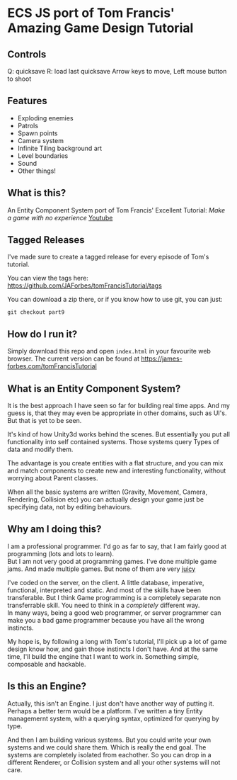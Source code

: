 # ECS JS port of Tom Francis' Amazing Game Design Tutorial

Controls
--------

Q: quicksave
R: load last quicksave
Arrow keys to move, Left mouse button to shoot

Features
--------

- Exploding enemies
- Patrols
- Spawn points
- Camera system
- Infinite Tiling background art
- Level boundaries
- Sound
- Other things!

What is this?
-------------

An Entity Component System port of Tom Francis' Excellent Tutorial: _Make a game with no experience_
[Youtube](https://www.youtube.com/playlist?list=PLUtKzyIe0aB2HjpmBhnsHpK7ig0z7ohWw)

Tagged Releases
---------------

I've made sure to create a tagged release for every episode of Tom's tutorial.

You can view the tags here: https://github.com/JAForbes/tomFrancisTutorial/tags

You can download a zip there, or if you know how to use git, you can just:

```
git checkout part9
```

How do I run it?
----------------

Simply download this repo and open `index.html` in your favourite web browser.
The current version can be found at https://james-forbes.com/tomFrancisTutorial

What is an Entity Component System?
-----------------------------------

It is the best approach I have seen so far for building real time apps.  And my guess is, that they may even be appropriate
in other domains, such as UI's.  But that is yet to be seen.

It's kind of how Unity3d works behind the scenes.  But essentially you put all functionality into self contained systems. 
Those systems query Types of data and modify them.

The advantage is you create entities with a flat structure, and you can mix and match components to create new and interesting functionality, without worrying about Parent classes.

When all the basic systems are written (Gravity, Movement, Camera, Rendering, Collision etc) you can actually
design your game just be specifying data, not by editing behaviours.

Why am I doing this?
---------------------

I am a professional programmer.  I'd go as far to say, that I am fairly good at programming (lots and lots to learn).  
But I am not very good at programming games.  I've done multiple game jams.  And made multiple games.  But none of them are
very [juicy](https://www.youtube.com/watch?v=AJdEqssNZ-U)

I've coded on the server, on the client.  A little database, imperative, functional, interpreted and static.  And most of
the skills  have been transferable.  But I think Game programming is a completely separate non transferrable skill.  You need to think in a _completely_ different way.  
In many ways, being a good web programmer, or server programmer can make you a bad game programmer because you have all the wrong instincts.

My hope is, by following a long with Tom's tutorial, I'll pick up a lot of game design know how, and gain those instincts I
don't have.  And at the same time, I'll build the engine that I want to work in.  Something simple, composable and hackable.

Is this an Engine?
------------------

Actually, this isn't an Engine.  I just don't have another way of putting it.  Perhaps a better term would be
a platform.  I've written a tiny Entity managemernt system, with a querying syntax, optimized for querying by type.

And then I am building various systems.  But you could write your own systems and we could share them.  Which is really
the end goal.  The systems are completely isolated from eachother.  So you can drop in a different Renderer, or 
Collision system and all your other systems will not care.
